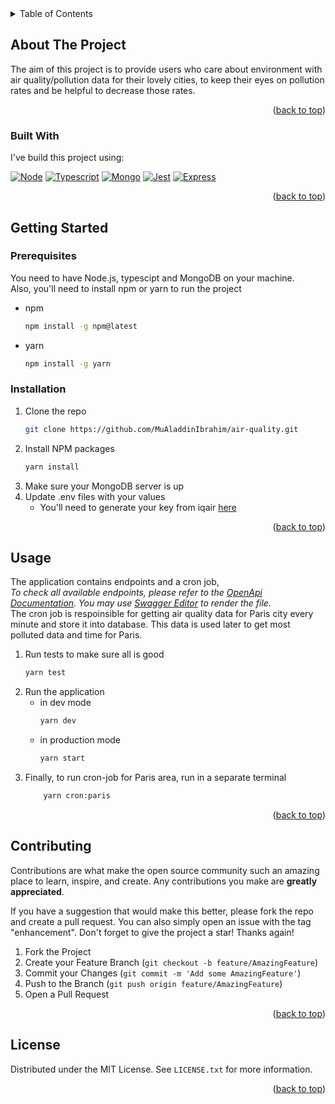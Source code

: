 <!-- TABLE OF CONTENTS -->
<details>
  <summary>Table of Contents</summary>
  <ol>
    <li>
      <a href="#about-the-project">About The Project</a>
      <ul>
        <li><a href="#built-with">Built With</a></li>
      </ul>
    </li>
    <li>
      <a href="#getting-started">Getting Started</a>
      <ul>
        <li><a href="#prerequisites">Prerequisites</a></li>
        <li><a href="#installation">Installation</a></li>
      </ul>
    </li>
    <li><a href="#usage">Usage</a></li>
    <li><a href="#contributing">Contributing</a></li>
    <li><a href="#license">License</a></li>
  </ol>
</details>



## About The Project

The aim of this project is to provide users who care about environment with air quality/pollution data for their lovely cities, to keep their eyes on pollution rates and be helpful to decrease those rates.

<p align="right">(<a href="#readme-top">back to top</a>)</p>

### Built With

I've build this project using:

[![Node][Node.js]][Node-url]
[![Typescript][Typescript]][Typescript-url]
[![Mongo][Mongo]][Mongo-url]
[![Jest][Jest]][Jest-url]
[![Express][Express]][Express-url]

<p align="right">(<a href="#readme-top">back to top</a>)</p>

## Getting Started

### Prerequisites

You need to have Node.js, typescipt and MongoDB on your machine. <br/>
Also, you'll need to install npm or yarn to run the project

* npm
  ```sh
  npm install -g npm@latest
  ```
* yarn
  ```sh
  npm install -g yarn
  ```

### Installation

1. Clone the repo
    ```sh
    git clone https://github.com/MuAladdinIbrahim/air-quality.git
    ```
2. Install NPM packages
    ```sh
    yarn install
    ```
3. Make sure your MongoDB server is up
4. Update .env files with your values
    - You'll need to generate your key from iqair [here][IQAIR-url]

<p align="right">(<a href="#readme-top">back to top</a>)</p>

## Usage

The application contains endpoints and a cron job, <br/>
_To check all available endpoints, please refer to the [OpenApi Documentation](./openapi.yaml). You may use [Swagger Editor](https://editor.swagger.io/) to render the file._ <br/> 
The cron job is respoinsible for getting air quality data for Paris city every minute and store it into database. This data is used later to get most polluted data and time for Paris.

1. Run tests to make sure all is good
    ```sh
    yarn test
    ```
2. Run the application
    - in dev mode
        ```sh
        yarn dev
        ```
    - in production mode
        ```sh
        yarn start
        ```
3. Finally, to run cron-job for Paris area, run in a separate terminal
    ```sh
        yarn cron:paris
    ```

<p align="right">(<a href="#readme-top">back to top</a>)</p>

<!-- CONTRIBUTING -->
## Contributing

Contributions are what make the open source community such an amazing place to learn, inspire, and create. Any contributions you make are **greatly appreciated**.

If you have a suggestion that would make this better, please fork the repo and create a pull request. You can also simply open an issue with the tag "enhancement".
Don't forget to give the project a star! Thanks again!

1. Fork the Project
2. Create your Feature Branch (`git checkout -b feature/AmazingFeature`)
3. Commit your Changes (`git commit -m 'Add some AmazingFeature'`)
4. Push to the Branch (`git push origin feature/AmazingFeature`)
5. Open a Pull Request

<p align="right">(<a href="#readme-top">back to top</a>)</p>



<!-- LICENSE -->
## License

Distributed under the MIT License. See `LICENSE.txt` for more information.

<p align="right">(<a href="#readme-top">back to top</a>)</p>



<!-- MARKDOWN LINKS & IMAGES -->
<!-- https://www.markdownguide.org/basic-syntax/#reference-style-links -->
[Node.js]: https://img.shields.io/badge/Node.js-339933?style=for-the-badge&logo=nodedotjs&logoColor=white
[Node-url]: https://nodejs.org/en
[Typescript]: https://img.shields.io/badge/TypeScript-007ACC?style=for-the-badge&logo=typescript&logoColor=white
[Typescript-url]: https://www.typescriptlang.org/
[Jest]: https://img.shields.io/badge/Jest-C21325?style=for-the-badge&logo=jest&logoColor=white
[Jest-url]: https://jestjs.io/
[Mongo]: https://img.shields.io/badge/MongoDB-4EA94B?style=for-the-badge&logo=mongodb&logoColor=white
[Mongo-url]: https://www.mongodb.com/
[Express]:https://img.shields.io/badge/Express.js-000000?style=for-the-badge&logo=express&logoColor=white
[Express-url]:https://expressjs.com/
[IQAIR-url]: https://www.iqair.com/fr/dashboard/api
